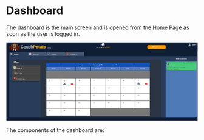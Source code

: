 # Dashboard

The dashboard is the main screen and is opened from the [Home Page]() as soon as the user is logged in.

![](../../../.gitbook/assets/image%20%2813%29.png)

The components of the dashboard are:


